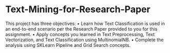 # Text-Mining-for-Research-Paper

This project has three objectives:
•	Learn how Text Classification is used in an end-to-end scenario per the Research Paper provided to you for this assignment.
•	Apply concepts you learned in Text Preprocessing, Text Vectorization, and Text Classification using MultinomialNB.
•	Complete the analysis using SKLearn Pipeline and Grid Search concepts.
